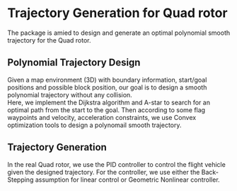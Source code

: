 # Trajectory Generation for Quad rotor
The package is amied to design and generate an optimal polynomial smooth trajectory for the Quad rotor.

Polynomial Trajectory Design
----------------------------
Given a map environment (3D) with boundary information, start/goal positions and possible block position, our goal is to design a smooth polynomial trajectory without any collision.      
Here, we implement the Dijkstra algorithm and A-star to search for an optimal path from the start to the goal. Then according to some flag waypoints and velocity, acceleration constraints, we use Convex optimization tools to design a polynomail smooth trajectory.


Trajectory Generation
----------------------
In the real Quad rotor, we use the PID controller to control the flight vehicle given the designed trajectory. For the controller, we use either the Back-Stepping assumption for linear control or Geometric Nonlinear controller. 
